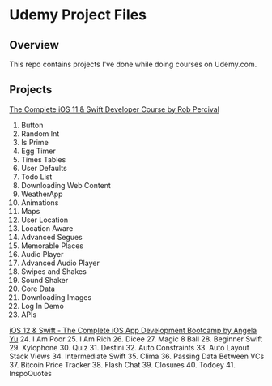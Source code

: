 # Udemy Project Files

## Overview
This repo contains projects I've done while doing courses on Udemy.com.

## Projects
[The Complete iOS 11 & Swift Developer Course by Rob Percival](https://www.udemy.com/complete-ios-11-developer-course/learn/v4/)
1. Button
2. Random Int
3. Is Prime
4. Egg Timer
5. Times Tables
6. User Defaults
7. Todo List
8. Downloading Web Content
9. WeatherApp
10. Animations
11. Maps
12. User Location
13. Location Aware
14. Advanced Segues
15. Memorable Places
16. Audio Player
17. Advanced Audio Player
18. Swipes and Shakes
19. Sound Shaker
20. Core Data
21. Downloading Images
22. Log In Demo
23. APIs

[iOS 12 & Swift - The Complete iOS App Development Bootcamp by Angela Yu](https://www.udemy.com/ios-12-app-development-bootcamp/learn/v4/)
24. I Am Poor
25. I Am Rich
26. Dicee
27. Magic 8 Ball
28. Beginner Swift
29. Xylophone
30. Quiz
31. Destini
32. Auto Constraints
33. Auto Layout Stack Views
34. Intermediate Swift
35. Clima
36. Passing Data Between VCs
37. Bitcoin Price Tracker
38. Flash  Chat
39. Closures
40. Todoey
41. InspoQuotes
